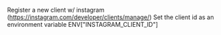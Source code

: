 Register a new client w/ instagram (https://instagram.com/developer/clients/manage/)
Set the client id as an environment variable ENV["INSTAGRAM_CLIENT_ID"]
